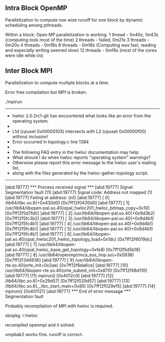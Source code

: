 ## Intra Block OpenMP

Parallelization to compute row wise runoff for one block by dynamic scheduling among pthreads.

Within a block; Open MP parallelization is working. 
1 thread - 1m40s, 1m43s (computing took most of the time)
2 threads - failed, 0m21s
3 threads - 0m20s
4 threads - 0m18s
8 threads - 0m18s (Computing was fast, reading and especially writing seemed slow)
12 threads - 0m16s (most of the cores were idle while i/o)

## Inter Block MPI

Parallelization to compute multiple blocks at a time. 

Error free compilation but MPI is broken. 

./mpirun 
****************************************************************************
* hwloc 2.0.2rc1-git has encountered what looks like an error from the operating system.
*
* L1d (cpuset 0x00000103) intersects with L2 (cpuset 0x00000f00) without inclusion!
* Error occurred in topology.c line 1384
*
* The following FAQ entry in the hwloc documentation may help:
*   What should I do when hwloc reports "operating system" warnings?
* Otherwise please report this error message to the hwloc user's mailing list,
* along with the files generated by the hwloc-gather-topology script.
****************************************************************************
[abd:19777] *** Process received signal ***
[abd:19777] Signal: Segmentation fault (11)
[abd:19777] Signal code: Address not mapped (1)
[abd:19777] Failing at address: (nil)
[abd:19777] [ 0] /lib64/libc.so.6(+0x430d0) [0x7ff12f0430d0]
[abd:19777] [ 1] /usr/lib64/libopen-pal.so.40(opal_hwloc201_hwloc_bitmap_copy+0x10) [0x7ff12f5d7fd0]
[abd:19777] [ 2] /usr/lib64/libopen-pal.so.40(+0x9d3b2) [0x7ff12f5fc3b2]
[abd:19777] [ 3] /usr/lib64/libopen-pal.so.40(+0x9d4b1) [0x7ff12f5fc4b1]
[abd:19777] [ 4] /usr/lib64/libopen-pal.so.40(+0x9d4b1) [0x7ff12f5fc4b1]
[abd:19777] [ 5] /usr/lib64/libopen-pal.so.40(+0x9d4b1) [0x7ff12f5fc4b1]
[abd:19777] [ 6] /usr/lib64/libopen-pal.so.40(opal_hwloc201_hwloc_topology_load+0x1dc) [0x7ff12f6019dc]
[abd:19777] [ 7] /usr/lib64/libopen-pal.so.40(opal_hwloc_base_get_topology+0xfe8) [0x7ff12f5d5b18]
[abd:19777] [ 8] /usr/lib64/openmpi/mca_ess_hnp.so(+0x5936) [0x7ff12f3d4936]
[abd:19777] [ 9] /usr/lib64/libopen-rte.so.40(orte_init+0x2ae) [0x7ff12f6da6ce]
[abd:19777] [10] /usr/lib64/libopen-rte.so.40(orte_submit_init+0x870) [0x7ff12f68d110]
[abd:19777] [11] mpirun() [0x4012c0]
[abd:19777] [12] /lib64/libc.so.6(+0x29d57) [0x7ff12f029d57]
[abd:19777] [13] /lib64/libc.so.6(__libc_start_main+0x85) [0x7ff12f029e15]
[abd:19777] [14] mpirun() [0x401121]
[abd:19777] *** End of error message ***
Segmentation fault


Probably recompilation of MPI with hwloc is required.

sbopkg -i hwloc

recompiled openmpi and it solved. 

ompbak2 works fine. runoff is correct. 
